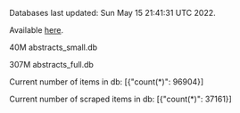 Databases last updated: Sun May 15 21:41:31 UTC 2022. 

Available [here](https://github.com/cbeauhilton/ash-db/releases).


40M	abstracts_small.db

307M	abstracts_full.db

Current number of items in db:
[{"count(*)": 96904}]

Current number of scraped items in db:
[{"count(*)": 37161}]
